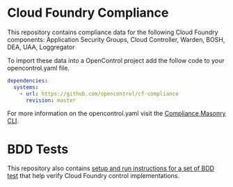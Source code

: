 
# Cloud Foundry Compliance
This repository contains compliance data for the following Cloud Foundry components:
Application Security Groups, Cloud Controller, Warden, BOSH, DEA, UAA, Loggregator

To import these data into a OpenControl project add the follow code to your opencontrol.yaml file. 
```yaml
dependencies:
  systems:
    - url: https://github.com/opencontrol/cf-compliance
      revision: master
```

For more information on the opencontrol.yaml visit the [Compliance Masonry CLI](https://github.com/opencontrol/compliance-masonry#creating-an-opencontrol-project). 

# BDD Tests
This repository also contains [setup and run instructions for a set of BDD test](https://github.com/opencontrol/cf-compliance/tree/master/BDD) that help verify Cloud Foundry control implementations. 
